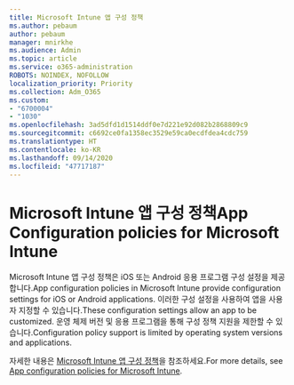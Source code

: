 ```yaml
---
title: Microsoft Intune 앱 구성 정책
ms.author: pebaum
author: pebaum
manager: mnirkhe
ms.audience: Admin
ms.topic: article
ms.service: o365-administration
ROBOTS: NOINDEX, NOFOLLOW
localization_priority: Priority
ms.collection: Adm_O365
ms.custom:
- "6700004"
- "1030"
ms.openlocfilehash: 3ad5dfd1d1514ddf0e7d221e92d082b2868809c9
ms.sourcegitcommit: c6692ce0fa1358ec3529e59ca0ecdfdea4cdc759
ms.translationtype: HT
ms.contentlocale: ko-KR
ms.lasthandoff: 09/14/2020
ms.locfileid: "47717187"
---
```

# <a name="app-configuration-policies-for-microsoft-intune"></a><span data-ttu-id="0de11-102">Microsoft Intune 앱 구성 정책</span><span class="sxs-lookup"><span data-stu-id="0de11-102">App Configuration policies for Microsoft Intune</span></span>

<span data-ttu-id="0de11-103">Microsoft Intune 앱 구성 정책은 iOS 또는 Android 응용 프로그램 구성 설정을 제공합니다.</span><span class="sxs-lookup"><span data-stu-id="0de11-103">App configuration policies in Microsoft Intune provide configuration settings for iOS or Android applications.</span></span> <span data-ttu-id="0de11-104">이러한 구성 설정을 사용하여 앱을 사용자 지정할 수 있습니다.</span><span class="sxs-lookup"><span data-stu-id="0de11-104">These configuration settings allow an app to be customized.</span></span> <span data-ttu-id="0de11-105">운영 체제 버전 및 응용 프로그램을 통해 구성 정책 지원을 제한할 수 있습니다.</span><span class="sxs-lookup"><span data-stu-id="0de11-105">Configuration policy support is limited by operating system versions and applications.</span></span>

<span data-ttu-id="0de11-106">자세한 내용은 [Microsoft Intune 앱 구성 정책](https://docs.microsoft.com/intune/app-configuration-policies-overview)을 참조하세요.</span><span class="sxs-lookup"><span data-stu-id="0de11-106">For more details, see [App configuration policies for Microsoft Intune](https://docs.microsoft.com/intune/app-configuration-policies-overview).</span></span>